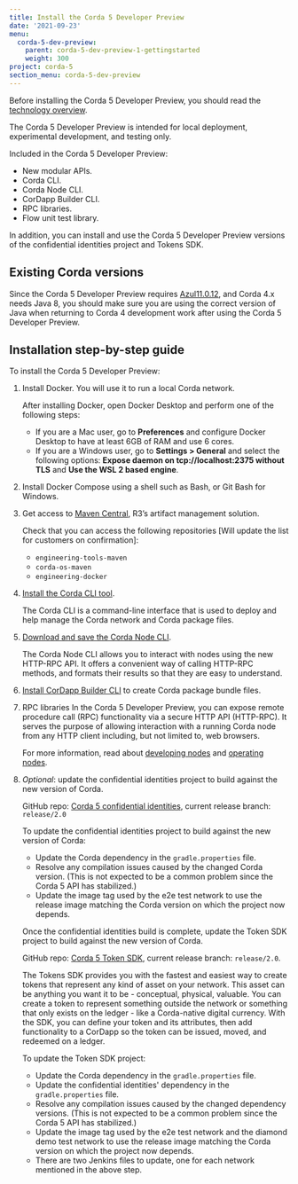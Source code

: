 ```yaml
---
title: Install the Corda 5 Developer Preview
date: '2021-09-23'
menu:
  corda-5-dev-preview:
    parent: corda-5-dev-preview-1-gettingstarted
    weight: 300
project: corda-5
section_menu: corda-5-dev-preview
---
```


Before installing the Corda 5 Developer Preview, you should read the [technology overview](prerequisites.md).

The Corda 5 Developer Preview is intended for local deployment, experimental development, and testing only.

Included in the Corda 5 Developer Preview:

* New modular APIs.
* Corda CLI.
* Corda Node CLI.
* CorDapp Builder CLI.
* RPC libraries.
* Flow unit test library.

In addition, you can install and use the Corda 5 Developer Preview versions of the confidential identities project and Tokens SDK.

## Existing Corda versions

Since the Corda 5 Developer Preview requires [Azul11.0.12](https://www.azul.com/downloads/?package=jdk),
and Corda 4.x needs Java 8, you should make sure you are using the correct
version of Java when returning to Corda 4 development work after using the Corda 5 Developer Preview.

## Installation step-by-step guide

To install the Corda 5 Developer Preview:

1. Install Docker. You will use it to run a local Corda network.

    After installing Docker, open Docker Desktop and perform one of the following steps:
   * If you are a Mac user, go to **Preferences** and configure Docker Desktop to have at least 6GB of RAM and use 6 cores.
   * If you are a Windows user, go to **Settings > General** and select the following options: **Expose daemon on tcp://localhost:2375 without TLS** and **Use the WSL 2 based engine**.

2. Install Docker Compose using a shell such as Bash, or Git Bash for Windows.

3. Get access to [Maven Central](XXX), R3’s artifact management solution.

   Check that you can access the following repositories [Will update the list for customers on confirmation]:
     * `engineering-tools-maven`
     * `corda-os-maven`
     * `engineering-docker`

4. [Install the Corda CLI tool](../corda-cli/installing-corda-cli.md).

    The Corda CLI is a command-line interface that is used to deploy and help manage the Corda network and Corda package files.

5. [Download and save the Corda Node CLI](../nodes/operating/cli-curl/cli-curl.md).

    The Corda Node CLI allows you to interact with nodes using the new HTTP-RPC API. It offers a
    convenient way of calling HTTP-RPC methods, and formats their results so that they are easy to understand.

6. [Install CorDapp Builder CLI](../packaging/cordapp-builder.md) to create Corda package bundle files.

7. RPC libraries
   In the Corda 5 Developer Preview, you can expose remote procedure call (RPC) functionality via a secure HTTP API (HTTP-RPC).
   It serves the purpose of allowing interaction with a running Corda node from any HTTP client including, but not limited to,
   web browsers.

    For more information, read about [developing nodes](../nodes/developing/developing-nodes-homepage.md) and
    [operating nodes](../nodes/operating/operating-nodes-homepage.md).

8. *Optional*: update the confidential identities project to build against the new version of Corda.

    GitHub repo: [Corda 5 confidential identities](https://github.com/corda/corda5-confidential-identities), current release branch: `release/2.0`

    To update the confidential identities project to build against the new version of Corda:
   * Update the Corda dependency in the `gradle.properties` file.
   * Resolve any compilation issues caused by the changed Corda version. (This is not expected to be a common problem since the Corda 5 API has stabilized.)
   * Update the image tag used by the e2e test network to use the release image matching the Corda version on which the project
    now depends.

   Once the confidential identities build is complete, update the Token SDK project to build against the new version of Corda.

    GitHub repo: [Corda 5 Token SDK](https://github.com/corda/corda5-token-sdk), current release branch: `release/2.0`.

     The Tokens SDK provides you with the fastest and easiest way to create tokens that represent any kind of asset on your
     network. This asset can be anything you want it to be - conceptual, physical, valuable. You can create a token
     to represent something outside the network or something that only exists on the ledger - like a Corda-native digital
     currency.
     With the SDK, you can define your token and its attributes, then add functionality to a CorDapp so the token can be issued,
     moved, and redeemed on a ledger.

     To update the Token SDK project:
    * Update the Corda dependency in the `gradle.properties` file.
    * Update the confidential identities' dependency in the `gradle.properties` file.
    * Resolve any compilation issues caused by the changed dependency versions. (This is not expected to be a common problem since the Corda 5 API has stabilized.)
    * Update the image tag used by the e2e test network and the diamond demo test network to use the release image matching the Corda version on which the project now depends.
    * There are two Jenkins files to update, one for each network mentioned in the above step.
